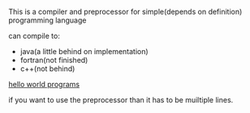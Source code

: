 This is a compiler and preprocessor for simple(depends on definition) programming language

can compile to:
* java(a little behind on implementation)
* fortran(not finished)
* c++(not behind)

[hello world programs](https://github.com/Melthen-bor/Gold/wiki/Hello-world)

if you want to use the preprocessor than it has to be muiltiple lines.
